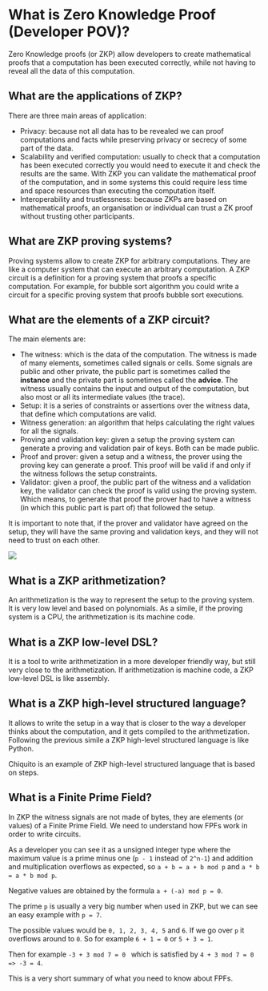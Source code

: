 # What is Zero Knowledge Proof (Developer POV)?

Zero Knowledge proofs (or ZKP) allow developers to create mathematical proofs that a computation has been executed correctly, while not having to reveal all the data of this computation.

## What are the applications of ZKP?

There are three main areas of application:
 + Privacy: because not all data has to be revealed we can proof computations and facts while preserving privacy or secrecy of some part of the data.
 + Scalability and verified computation: usually to check that a computation has been executed correctly you would need to execute it and check the results are the same. With ZKP you can validate the mathematical proof of the computation, and in some systems this could require less time and space resources than executing the computation itself.
 + Interoperability and trustlessness: because ZKPs are based on mathematical proofs, an organisation or individual can trust a ZK proof without trusting other participants.

## What are ZKP proving systems?

Proving systems allow to create ZKP for arbitrary computations. They are like a computer system that can execute an arbitrary computation. A ZKP circuit is a definition for a proving system that proofs a specific computation. For example, for bubble sort algorithm you could write a circuit for a specific proving system that proofs bubble sort executions.

## What are the elements of a ZKP circuit?

The main elements are:
 + The witness: which is the data of the computation. The witness is made of many elements, sometimes called signals or cells. Some signals are public and other private, the public part is sometimes called the **instance** and the private part is sometimes called the **advice**. The witness usually contains the input and output of the computation, but also most or all its intermediate values (the trace).
 + Setup: it is a series of constraints or assertions over the witness data, that define which computations are valid.
 + Witness generation: an algorithm that helps calculating the right values for all the signals.
 + Proving and validation key: given a setup the proving system can generate a proving and validation pair of keys. Both can be made public.
 + Proof and prover: given a setup and a witness, the prover using the proving key can generate a proof. This proof will be valid if and only if the witness follows the setup constraints.
 + Validator: given a proof, the public part of the witness and a validation key, the validator can check the proof is valid  using the proving system. Which means, to generate that proof the prover had to have a witness (in which this public part is part of) that followed the setup.

It is important to note that, if the prover and validator have agreed on the setup, they will have the same proving and validation keys, and they will not need to trust on each other.

![](images/zkp-process-diagram.png)

## What is a ZKP arithmetization?

An arithmetization is the way to represent the setup to the proving system. It is very low level and based on polynomials. As a simile, if the proving system is a CPU, the arithmetization is its machine code.

## What is a ZKP low-level DSL?

It is a tool to write arithmetization in a more developer friendly way, but still very close to the arithmetization. If arithmetization is machine code, a ZKP low-level DSL is like assembly.

## What is a ZKP high-level structured language?

It allows to write the setup in a way that is closer to the way a developer thinks about the computation, and it gets compiled to the arithmetization. Following the previous simile a ZKP high-level structured language is like Python.

Chiquito is an example of ZKP high-level structured language that is based on steps.

## What is a Finite Prime Field?

In ZKP the witness signals are not made of bytes, they are elements (or values) of a Finite Prime Field. We need to understand how FPFs work in order to write circuits.

As a developer you can see it as a unsigned integer type where the maximum value is a prime minus one (`p - 1` instead of `2^n-1`) and addition and multiplication overflows as expected, so `a + b = a + b mod p` and `a * b = a * b mod p`.

Negative values are obtained by the formula `a + (-a) mod p = 0`.

The prime `p` is usually a very big number when used in ZKP, but we can see an easy example with `p = 7`.

The possible values would be `0, 1, 2, 3, 4, 5` and `6`. If we go over `p` it overflows around to `0`. So for example `6 + 1 = 0` or `5 + 3 = 1`.

Then for example  `-3 + 3 mod 7 = 0 ` which is satisfied by `4 + 3 mod 7 = 0 => -3 = 4`.

This is a very short summary of what you need to know about FPFs.